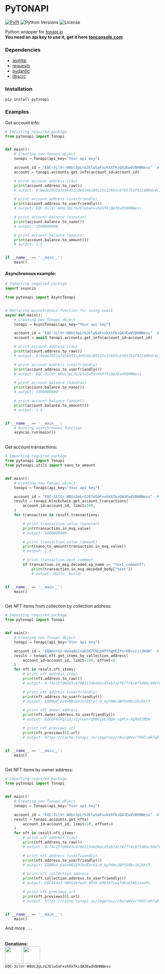 # PyTONAPI
[![PyPI](https://img.shields.io/pypi/v/pytonapi.svg)](https://pypi.python.org/pypi/pytonapi)
![Python Versions](https://img.shields.io/pypi/pyversions/pytonapi.svg)
![License](https://img.shields.io/github/license/nessshon/pytonapi)

Python wrapper for [tonapi.io](https://tonapi.io/api-v2)
\
__You need an api key to use it, get it here [tonconsole.com](https://tonconsole.com/)__

### Dependencies

* [aiohttp](https://pypi.org/project/aiohttp/)
* [requests](https://pypi.org/project/requests/)
* [pydantic](https://pypi.org/project/pydantic/)
* [libscrc](https://pypi.org/project/libscrc/)


### Installation

```bash
pip install pytonapi
```

### Examples

Get account info:

```python
# Importing required package
from pytonapi import Tonapi


def main():
    # Creating new Tonapi object
    tonapi = Tonapi(api_key="Your api key")

    account_id = "EQC-3ilVr-W0Uc3pLrGJElwSaFxvhXXfkiQA3EwdVBHNNess"  # noqa
    account = tonapi.accounts.get_info(account_id=account_id)

    # print account address (raw)
    print(account.address.to_raw())
    # output: 0:bede2955afe5b451cde92eb189125c12685c6f8575df922400dc4c1d5411cd35

    # print account address (userfriendly)
    print(account.address.to_userfriendly())
    # output: EQC-3ilVr-W0Uc3pLrGJElwSaFxvhXXfkiQA3EwdVBHNNess

    # print account balance (nanoton)
    print(account.balance.to_nano())
    # output: 1500000000

    # print account balance (amount)
    print(account.balance.to_amount())
    # output: 1.5


if __name__ == '__main__':
    main()
```

#### Asynchronous example:

```python
# Importing required package
import asyncio

from pytonapi import AsyncTonapi


# Declaring asynchronous function for using await
async def main():
    # Creating new Tonapi object
    tonapi = AsyncTonapi(api_key="Your api key")

    account_id = "EQC-3ilVr-W0Uc3pLrGJElwSaFxvhXXfkiQA3EwdVBHNNess"  # noqa
    account = await tonapi.accounts.get_info(account_id=account_id)

    # print account address (raw)
    print(account.address.to_raw())
    # output: 0:bede2955afe5b451cde92eb189125c12685c6f8575df922400dc4c1d5411cd35

    # print account address (userfriendly)
    print(account.address.to_userfriendly())
    # output: EQC-3ilVr-W0Uc3pLrGJElwSaFxvhXXfkiQA3EwdVBHNNess

    # print account balance (nanoton)
    print(account.balance.to_nano())
    # output: 1500000000

    # print account balance (amount)
    print(account.balance.to_amount())
    # output: 1.5


if __name__ == '__main__':
    # Running asynchronous function
    asyncio.run(main())

```

\
Get account transactions:

```python
# Importing required package
from pytonapi import Tonapi
from pytonapi.utils import nano_to_amount


def main():
    # Creating new Tonapi object
    tonapi = Tonapi(api_key="Your api key")

    account_id = "EQC-3ilVr-W0Uc3pLrGJElwSaFxvhXXfkiQA3EwdVBHNNess"  # noqa
    result = tonapi.blockchain.get_account_transactions(
        account_id=account_id, limit=100,
    )
    for transaction in result.transactions:

        # print transaction value (nanoton)
        print(transaction.in_msg.value)
        # output: 1000000000

        # print transaction value (amount)
        print(nano_to_amount(transaction.in_msg.value))
        # output: 1.0

        # print transaction text comment
        if transaction.in_msg.decoded_op_name == "text_comment":
            print(transaction.in_msg.decoded_body["text"])
            # output: Hello, World!


if __name__ == '__main__':
    main()
```

\
Get NFT items from collection by collection address:

```python
# Importing required package
from pytonapi import Tonapi


def main():
    # Creating new Tonapi object
    tonapi = Tonapi(api_key="Your api key")

    account_id = "EQAUxYSo-UwoqAGixaD3d7CNLp9PthgmEZfnr6BvsijzJHdA"  # noqa
    result = tonapi.nft.get_items_by_collection_address(
        account_id=account_id, limit=100, offset=0
    )
    for nft in result.nft_items:
        # print nft address (raw)
        print(nft.address.to_raw())
        # output: 0:74c15fd0695c4706213ded4ac45eb7a2f87ff4c8f5d6bc904fe7dd1b735936e4

        # print nft address (userfriendly)
        print(nft.address.to_userfriendly())
        # output: EQB0wV_QaVxHBiE97UrEXrei-H_0yPXWvJBP590bc1k25KtT

        # print nft owner address
        print(nft.owner.address.to_userfriendly())
        # output: EQCOF6xKqliQjY1yrwwn7qm8OjyEJBpH_sqVCe-XgMak5MDN

        # print nft previews url
        print(nft.previews[0].url)
        # output: https://cache.tonapi.io/imgproxy/c0wiqWVwr79OCcmR7qD-4WIKWOnk8t4vX_cqmohhE8s/rs:fill:100:100:1/g:no/aHR0cHM6Ly9uZnQudG9ubWVuZG9uLmNvbS9jb2xsZWN0aW9ucy9jYXJkcy8zMi5wbmc.webp


if __name__ == '__main__':
    main()

```

\
Get NFT items by owner address:

```python
# Importing required package
from pytonapi import Tonapi


def main():
    # Creating new Tonapi object
    tonapi = Tonapi(api_key="Your api key")

    account_id = "EQC-3ilVr-W0Uc3pLrGJElwSaFxvhXXfkiQA3EwdVBHNNess"  # noqa
    result = tonapi.accounts.get_nfts(
        account_id=account_id, limit=10, offset=0
    )
    for nft in result.nft_items:
        # print nft address (raw)
        print(nft.address.to_raw())
        # output: 0:74c15fd0695c4706213ded4ac45eb7a2f87ff4c8f5d6bc904fe7dd1b735936e4

        # print nft address (userfriendly)
        print(nft.address.to_userfriendly())
        # output: EQB0wV_QaVxHBiE97UrEXrei-H_0yPXWvJBP590bc1k25KtT

        # print nft collection address
        print(nft.collection.address.to_userfriendly())
        # output: EQCA14o1-VWhS2efqoh_9M1b_A9DtKTuoqfmkn83AbJzwnPi

        # print nft previews url
        print(nft.previews[0].url)
        # output: https://cache.tonapi.io/imgproxy/c0wiqWVwr79OCcmR7qD-4WIKWOnk8t4vX_cqmohhE8s/rs:fill:100:100:1/g:no/aHR0cHM6Ly9uZnQudG9ubWVuZG9uLmNvbS9jb2xsZWN0aW9ucy9jYXJkcy8zMi5wbmc.webp


if __name__ == '__main__':
    main()

```

And more . . .\
\
\
**Donations:**\
<a href="https://app.tonkeeper.com/transfer/EQC-3ilVr-W0Uc3pLrGJElwSaFxvhXXfkiQA3EwdVBHNNess"><img src="https://telegra.ph//file/8e0ac22311be3fa6f772c.png" width="55"/></a>
<a href="https://tonhub.com/transfer/EQC-3ilVr-W0Uc3pLrGJElwSaFxvhXXfkiQA3EwdVBHNNess"><img src="https://telegra.ph//file/7fa75a1b454a00816d83b.png" width="55"/></a>\
```EQC-3ilVr-W0Uc3pLrGJElwSaFxvhXXfkiQA3EwdVBHNNess```
